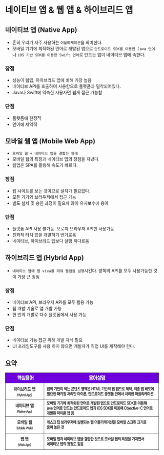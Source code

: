 # 네이티브 앱 & 웹 앱 & 하이브리드 앱

## 네이티브 앱 (Native App)
* 흔히 우리가 자주 사용하는 `어플리케이션`을 의미한다.
* 모바일 기기에 최적화된 언어로 개발된 앱으로 `안드로이드 SDK를 이용한 Java 언어`나 `iOS 기반 SDK를 이용한 Swift 언어`로 만드는 앱이 네이티브 앱에 속한다.

### 장점
* 성능이 웹앱, 하이브리드 앱에 비해 가장 높음
* 네이티브 API를 호출하여 사용함으로 플랫폼과 밀착되어있다.
* Java나 Swift에 익숙한 사용자면 쉽게 접근 가능함

### 단점
* 플랫폼에 한정적
* 언어에 제약적


## 모바일 웹 앱 (Mobile Web App)
* `모바일 웹 + 네이티브 앱을 결합한 형태`
* 모바일 웹의 특징과 네이티브 앱의 장점을 지녔다.
* 웹앱은 SPA를 활용해 속도가 빠르다.

### 장점
* 웹 사이트를 보는 것이므로 설치가 필요없다.
* 모든 기기와 브라우저에서 접근 가능
* 별도 설치 및 승인 과정이 필요치 않아 유지보수에 용이

### 단점
* 플랫폼 API 사용 불가능. 오로지 브라우저 API만 사용가능
* 친화적 터치 앱을 개발하기 번거로움
* 네이티브, 하이브리드 앱보다 실행 까다로움

## 하이브리드 앱 (Hybrid App)
* `네이티브 웹에 웹 view를 띄워 웹앱을 실행`시킨다. 양쪽의 API를 모두 사용가능한 것이 가장 큰 장점

### 장점
* 네이티브 API, 브라우저 API를 모두 활용 가능
* 웹 개발 기술로 앱 개발 가능
* 한 번의 개발로 다수 플랫폼에서 사용 가능

### 단점
* 네이티브 기능 접근 위해 개발 지식 필요
* UI 프레임도구를 사용 하지 않으면 개발자가 직접 UI를 제작해야 한다.

## 요약
![앱 요약](./img/%EC%95%B1%20%EC%9A%94%EC%95%BD.png)